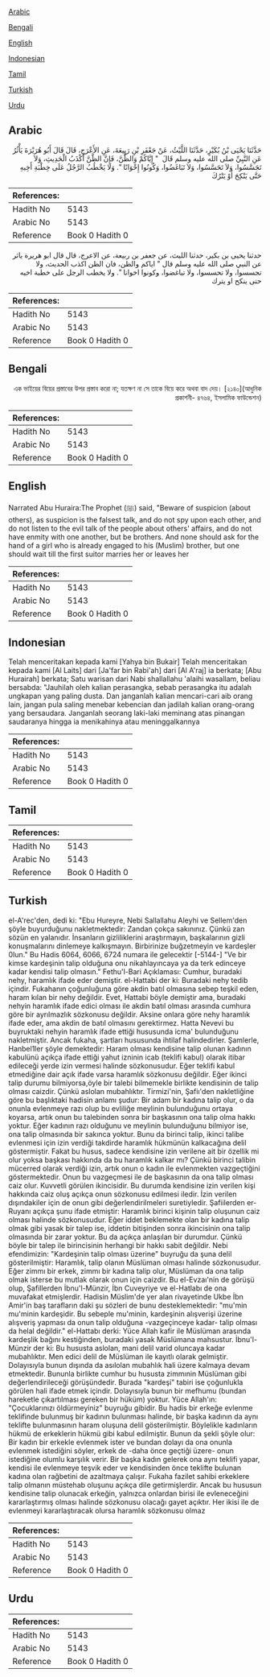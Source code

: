[Arabic](#arabic)

[Bengali](#bengali)

[English](#english)

[Indonesian](#indonesian)

[Tamil](#tamil)

[Turkish](#turkish)

[Urdu](#urdu)

## Arabic


<div dir="rtl" lang="ar" style={{fontSize:'larger',backgroundColor:'#f8f9fa',padding:20}}>
حَدَّثَنَا يَحْيَى بْنُ بُكَيْرٍ، حَدَّثَنَا اللَّيْثُ، عَنْ جَعْفَرِ بْنِ رَبِيعَةَ، عَنِ الأَعْرَجِ، قَالَ قَالَ أَبُو هُرَيْرَةَ يَأْثُرُ عَنِ النَّبِيِّ صلى الله عليه وسلم قَالَ ‏ "‏ إِيَّاكُمْ وَالظَّنَّ، فَإِنَّ الظَّنَّ أَكْذَبُ الْحَدِيثِ، وَلاَ تَجَسَّسُوا، وَلاَ تَحَسَّسُوا، وَلاَ تَبَاغَضُوا، وَكُونُوا إِخْوَانًا ‏"‏‏.‏ وَلَا يَخْطُبُ الرَّجُلُ عَلَى خِطْبَةِ أَخِيهِ حَتَّى يَنْكِحَ أَوْ يَتْرُكَ
</div>
<div style={{backgroundColor:'#f8f9fa',padding:20, marginBottom: 10}}><table> <thead> <tr> <th>References:</th> <th></th> </tr> </thead> <tbody><tr><td>Hadith No</td><td>5143</td></tr><tr><td>Arabic No</td><td>5143</td></tr><tr><td>Reference</td><td>Book 0 Hadith 0</td></tr></tbody></table></div>


<div dir="rtl" lang="ar" style={{fontSize:'larger',backgroundColor:'#f8f9fa',padding:20}}>
حدثنا يحيى بن بكير، حدثنا الليث، عن جعفر بن ربيعة، عن الاعرج، قال قال ابو هريرة ياثر عن النبي صلى الله عليه وسلم قال " اياكم والظن، فان الظن اكذب الحديث، ولا تجسسوا، ولا تحسسوا، ولا تباغضوا، وكونوا اخوانا ". ولا يخطب الرجل على خطبة اخيه حتى ينكح او يترك
</div>
<div style={{backgroundColor:'#f8f9fa',padding:20, marginBottom: 10}}><table> <thead> <tr> <th>References:</th> <th></th> </tr> </thead> <tbody><tr><td>Hadith No</td><td>5143</td></tr><tr><td>Arabic No</td><td>5143</td></tr><tr><td>Reference</td><td>Book 0 Hadith 0</td></tr></tbody></table></div>

## Bengali


<div dir="rtl" lang="bn" style={{fontSize:'larger',backgroundColor:'#f8f9fa',padding:20}}>
এক ভাইয়ের বিয়ের প্রস্তাবের উপর প্রস্তাব করো না; যতক্ষণ না সে তাকে বিয়ে করে অথবা বাদ দেয়। [২১৪০](আধুনিক প্রকাশনী- ৪৭৬৪, ইসলামিক ফাউন্ডেশন)
</div>
<div style={{backgroundColor:'#f8f9fa',padding:20, marginBottom: 10}}><table> <thead> <tr> <th>References:</th> <th></th> </tr> </thead> <tbody><tr><td>Hadith No</td><td>5143</td></tr><tr><td>Arabic No</td><td>5143</td></tr><tr><td>Reference</td><td>Book 0 Hadith 0</td></tr></tbody></table></div>

## English


<div dir="ltr" lang="en" style={{fontSize:'larger',backgroundColor:'#f8f9fa',padding:20}}>
Narrated Abu Huraira:The Prophet (ﷺ) said, "Beware of suspicion (about others), as suspicion is the falsest talk, and do not spy upon each other, and do not listen to the evil talk of the people about others' affairs, and do not have enmity with one another, but be brothers. And none should ask for the hand of a girl who is already engaged to his (Muslim) brother, but one should wait till the first suitor marries her or leaves her
</div>
<div style={{backgroundColor:'#f8f9fa',padding:20, marginBottom: 10}}><table> <thead> <tr> <th>References:</th> <th></th> </tr> </thead> <tbody><tr><td>Hadith No</td><td>5143</td></tr><tr><td>Arabic No</td><td>5143</td></tr><tr><td>Reference</td><td>Book 0 Hadith 0</td></tr></tbody></table></div>

## Indonesian


<div dir="ltr" lang="id" style={{fontSize:'larger',backgroundColor:'#f8f9fa',padding:20}}>
Telah menceritakan kepada kami [Yahya bin Bukair] Telah menceritakan kepada kami [Al Laits] dari [Ja'far bin Rabi'ah] dari [Al A'raj] ia berkata; [Abu Hurairah] berkata; Satu warisan dari Nabi shallallahu 'alaihi wasallam, beliau bersabda: "Jauhilah oleh kalian perasangka, sebab perasangka itu adalah ungkapan yang paling dusta. Dan janganlah kalian mencari-cari aib orang lain, jangan pula saling menebar kebencian dan jadilah kalian orang-orang yang bersaudara. Janganlah seorang laki-laki meminang atas pinangan saudaranya hingga ia menikahinya atau meninggalkannya
</div>
<div style={{backgroundColor:'#f8f9fa',padding:20, marginBottom: 10}}><table> <thead> <tr> <th>References:</th> <th></th> </tr> </thead> <tbody><tr><td>Hadith No</td><td>5143</td></tr><tr><td>Arabic No</td><td>5143</td></tr><tr><td>Reference</td><td>Book 0 Hadith 0</td></tr></tbody></table></div>

## Tamil


<div dir="ltr" lang="ta" style={{fontSize:'larger',backgroundColor:'#f8f9fa',padding:20}}>

</div>
<div style={{backgroundColor:'#f8f9fa',padding:20, marginBottom: 10}}><table> <thead> <tr> <th>References:</th> <th></th> </tr> </thead> <tbody><tr><td>Hadith No</td><td>5143</td></tr><tr><td>Arabic No</td><td>5143</td></tr><tr><td>Reference</td><td>Book 0 Hadith 0</td></tr></tbody></table></div>

## Turkish


<div dir="ltr" lang="tr" style={{fontSize:'larger',backgroundColor:'#f8f9fa',padding:20}}>
el-A'rec'den, dedi ki: "Ebu Hureyre, Nebi Sallallahu Aleyhi ve Sellem'den şöyle buyurduğunu nakletmektedir: Zandan çokça sakınınız. Çünkü zan sözün en yalanıdır. İnsanların gizliliklerini araştırmayın, başkalarının gizli konuşmalarını dinlemeye kalkışmayın. Birbirinize buğzetmeyin ve kardeşler 0Iun." Bu Hadis 6064, 6066, 6724 numara ile gelecektir [-5144-] "Ve bir kimse kardeşinin talip olduğuna onu nikahlayıncaya ya da terk edinceye kadar kendisi talip olmasın." Fethu'l-Bari Açıklaması: Cumhur, buradaki nehy, haramlık ifade eder demiştir. el-Hattabi der ki: Buradaki nehy tedib içindir. Fukahanın çoğunluğuna göre akdin batıl olmasına sebep teşkil eden, haram kılan bir nehy değildir. Evet, Hattabi böyle demiştir ama, buradaki nehyin haramlık ifade edici olması ile akdin batıl olması arasında cumhura göre bir ayrılmazlık sözkonusu değildir. Aksine onlara göre nehy haramlık ifade eder, ama akdin de batıl olmasını gerektirmez. Hatta Nevevi bu buyruktaki nehyin haramlık ifade ettiği hususunda icma' bulunduğunu nakletmiştir. Ancak fukaha, şartları hususunda ihtilaf halindedirler. Şamlerle, Hanbel1ler şöyle demektedir: Haram olması kendisine talip olunan kadının kabulünü açıkça ifade ettiği yahut izninin icab (teklifi kabul) olarak itibar edileceği yerde izin vermesi halinde sözkonusudur. Eğer teklifi kabul etmediğine dair açık ifade varsa haramlık sözkonusu değildir. Eğer ikinci talip durumu bilmiyorsa,öyle bir talebi bilmemekle birlikte kendisinin de talip olması caizdir. Çünkü aslolan mubahlıktır. Tirmizi'nin, Şafiı'den nakletliğine göre bu başlıktaki hadisin anlamı şudur: Bir adam bir kadına talip olur, o da onunla evlenmeye razı olup bu evliliğe meylinin bulunduğunu ortaya koyarsa, artık onun bu talebinden sonra bir başkasının ona talip olma hakkı yoktur. Eğer kadının razı olduğunu ve meylinin bulunduğunu bilmiyor ise, ona talip olmasında bir sakınca yoktur. Bunu da birinci talip, ikinci talibe evlenmesi için izin verdiği takdirde haramlık hükmünün kalkacağına delil göstermiştir. Fakat bu husus, sadece kendisine izin verilene ait bir özellik mi olur yoksa başkası hakkında da bu haramlık kalkar mı? Çünkü birinci talibin mücerred olarak verdiği izin, artık onun o kadın ile evlenmekten vazgeçtiğini göstermektedir. Onun bu vazgeçmesi ile de başkasının da ona talip olması caiz olur. Kuvvetli görülen ikincisidir. Bu durumda kendisine izin verilen kişi hakkında caiz oluş açıkça onun sözkonusu edilmesi iledir. İzin verilen dışındakiler için de onun gibi değerlendirilmeleri suretiyledir. Şafiilerden er-Ruyanı açıkça şunu ifade etmiştir: Haramlık birinci kişinin talip oluşunun caiz olması halinde sözkonusudur. Eğer iddet beklemekte olan bir kadına talip olmak gibi yasak bir talep ise, iddetin bitişinden sonra ikincisinin ona talip olmasında bir zarar yoktur. Bu da açıkça anlaşılan bir durumdur. Çünkü böyle bir talep ile birincisinin herhangi bir hakkı sabit değildir. Nebi efendimizin: "Kardeşinin talip olması üzerine" buyruğu da şuna delil gösterilmiştir: Haramlık, talip olanın Müslüman olması halinde sözkonusudur. Eğer zimmı bir erkek, zimmı bir kadına talip olur, Müslüman da ona talip olmak isterse bu mutlak olarak onun için caizdir. Bu el-Evzaı'nin de görüşü olup, Şafillerden İbnu'l-Münzir, İbn Cuveyriye ve el-Hatlabı de ona muvafakat etmişlerdir. Hadisin Müslim'de yer alan rivayetinde Ukbe İbn Amir'in baş tarafların daki şu sözleri de bunu desteklemektedir: "mu'min mu'minin kardeşidir. Bu sebeple mu'minin, kardeşinin alışverişi üzerine alışveriş yapması da onun talip olduğuna -vazgeçinceye kadar- talip olması da helal değildir." el-Hattabı derki: Yüce Allah kafir ile Müslüman arasında kardeşlik bağını kestiğinden, buradaki yasak Müslümana mahsustur. İbnu'l-Münzir der ki: Bu hususta aslolan, mani delil varid oluncaya kadar mubahlıktır. Men edici delil de Müslüman ile kayıtlı olarak gelmiştir. Dolayısıyla bunun dışında da asılolan mubahlık hali üzere kalmaya devam etmektedir. Bununla birlikte cumhur bu hususta zimmınin Müslüman gibi değerlendirileceği görüşündedir. Burada "kardeşi" tabiri ise çoğunlukla görülen hali ifade etmek içindir. Dolayısıyla bunun bir mefhumu (bundan hareketle çıkartılması gereken bir hüküm) yoktur. Yüce Allah'ın: "Çocuklarınızı öldürmeyiniz" buyruğu gibidir. Bu hadis bir erkeğe evlenme teklifinde bulunmuş bir kadının bulunması halinde, bir başka kadının da aynı teklifte bulunmasının haram oluşuna delil gösterilmiştir. Böylelikle kadınların hükmü de erkeklerin hükmü gibi kabul edilmiştir. Bunun da şekli şöyle olur: Bir kadın bir erkekle evlenmek ister ve bundan dolayı da ona onunla evlenmek istediğini söyler, erkek de -daha önce geçtiği üzere- onun istediğine olumlu karşılık verir. Bir başka kadın gelerek ona aynı teklifi yapar, kendisi ile evlenmeye teşvik eder ve kendisinden önce teklifte bulunan kadına olan rağbetini de azaltmaya çalışır. Fukaha fazilet sahibi erkeklere talip olmanın müstehab oluşunu açıkça dile getirmişlerdir. Ancak bu hususun kendisine talip olunacak erkeğin, yalnızca onlardan birisi ile evleneceğini kararlaştırmış olması halinde sözkonusu olacağı gayet açıktır. Her ikisi ile de evlenmeyi kararlaştıracak olursa haramlık sözkonusu olmaz
</div>
<div style={{backgroundColor:'#f8f9fa',padding:20, marginBottom: 10}}><table> <thead> <tr> <th>References:</th> <th></th> </tr> </thead> <tbody><tr><td>Hadith No</td><td>5143</td></tr><tr><td>Arabic No</td><td>5143</td></tr><tr><td>Reference</td><td>Book 0 Hadith 0</td></tr></tbody></table></div>

## Urdu


<div dir="rtl" lang="ur" style={{fontSize:'larger',backgroundColor:'#f8f9fa',padding:20}}>

</div>
<div style={{backgroundColor:'#f8f9fa',padding:20, marginBottom: 10}}><table> <thead> <tr> <th>References:</th> <th></th> </tr> </thead> <tbody><tr><td>Hadith No</td><td>5143</td></tr><tr><td>Arabic No</td><td>5143</td></tr><tr><td>Reference</td><td>Book 0 Hadith 0</td></tr></tbody></table></div>